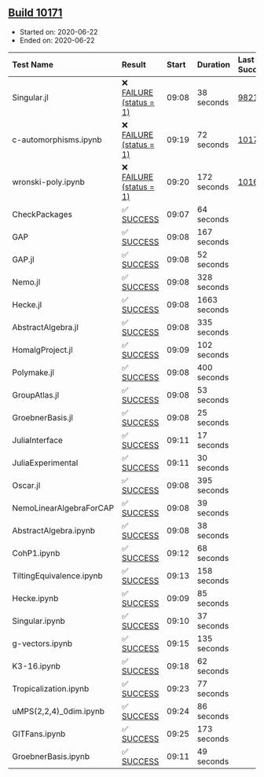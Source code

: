 ## [Build 10171](https://oscarci.mathematik.uni-kl.de/job/oscar/10171/)

* Started on: 2020-06-22
* Ended on: 2020-06-22

| Test Name    | Result | Start | Duration | Last Success | First Failure |
|:-------------|:-------|:------|:---------|:-------------|:--------------|
| Singular.jl | ❌ [FAILURE (status = 1)](https://oscarci.mathematik.uni-kl.de/job/oscar/10171/artifact/logs/build-10171/Singular.jl.log) | 09:08 | 38 seconds | [9821](https://oscarci.mathematik.uni-kl.de/job/oscar/9821/) | [9822](https://oscarci.mathematik.uni-kl.de/job/oscar/9822/) |
| c-automorphisms.ipynb | ❌ [FAILURE (status = 1)](https://oscarci.mathematik.uni-kl.de/job/oscar/10171/artifact/logs/build-10171/c-automorphisms.ipynb.log) | 09:19 | 72 seconds | [10170](https://oscarci.mathematik.uni-kl.de/job/oscar/10170/) | [10171](https://oscarci.mathematik.uni-kl.de/job/oscar/10171/) |
| wronski-poly.ipynb | ❌ [FAILURE (status = 1)](https://oscarci.mathematik.uni-kl.de/job/oscar/10171/artifact/logs/build-10171/wronski-poly.ipynb.log) | 09:20 | 172 seconds | [10168](https://oscarci.mathematik.uni-kl.de/job/oscar/10168/) | [10169](https://oscarci.mathematik.uni-kl.de/job/oscar/10169/) |
| CheckPackages | ✅ [SUCCESS](https://oscarci.mathematik.uni-kl.de/job/oscar/10171/artifact/logs/build-10171/CheckPackages.log) | 09:07 | 64 seconds |  |  |
| GAP | ✅ [SUCCESS](https://oscarci.mathematik.uni-kl.de/job/oscar/10171/artifact/logs/build-10171/GAP.log) | 09:08 | 167 seconds |  |  |
| GAP.jl | ✅ [SUCCESS](https://oscarci.mathematik.uni-kl.de/job/oscar/10171/artifact/logs/build-10171/GAP.jl.log) | 09:08 | 52 seconds |  |  |
| Nemo.jl | ✅ [SUCCESS](https://oscarci.mathematik.uni-kl.de/job/oscar/10171/artifact/logs/build-10171/Nemo.jl.log) | 09:08 | 328 seconds |  |  |
| Hecke.jl | ✅ [SUCCESS](https://oscarci.mathematik.uni-kl.de/job/oscar/10171/artifact/logs/build-10171/Hecke.jl.log) | 09:08 | 1663 seconds |  |  |
| AbstractAlgebra.jl | ✅ [SUCCESS](https://oscarci.mathematik.uni-kl.de/job/oscar/10171/artifact/logs/build-10171/AbstractAlgebra.jl.log) | 09:08 | 335 seconds |  |  |
| HomalgProject.jl | ✅ [SUCCESS](https://oscarci.mathematik.uni-kl.de/job/oscar/10171/artifact/logs/build-10171/HomalgProject.jl.log) | 09:09 | 102 seconds |  |  |
| Polymake.jl | ✅ [SUCCESS](https://oscarci.mathematik.uni-kl.de/job/oscar/10171/artifact/logs/build-10171/Polymake.jl.log) | 09:08 | 400 seconds |  |  |
| GroupAtlas.jl | ✅ [SUCCESS](https://oscarci.mathematik.uni-kl.de/job/oscar/10171/artifact/logs/build-10171/GroupAtlas.jl.log) | 09:08 | 53 seconds |  |  |
| GroebnerBasis.jl | ✅ [SUCCESS](https://oscarci.mathematik.uni-kl.de/job/oscar/10171/artifact/logs/build-10171/GroebnerBasis.jl.log) | 09:08 | 25 seconds |  |  |
| JuliaInterface | ✅ [SUCCESS](https://oscarci.mathematik.uni-kl.de/job/oscar/10171/artifact/logs/build-10171/JuliaInterface.log) | 09:11 | 17 seconds |  |  |
| JuliaExperimental | ✅ [SUCCESS](https://oscarci.mathematik.uni-kl.de/job/oscar/10171/artifact/logs/build-10171/JuliaExperimental.log) | 09:11 | 30 seconds |  |  |
| Oscar.jl | ✅ [SUCCESS](https://oscarci.mathematik.uni-kl.de/job/oscar/10171/artifact/logs/build-10171/Oscar.jl.log) | 09:08 | 395 seconds |  |  |
| NemoLinearAlgebraForCAP | ✅ [SUCCESS](https://oscarci.mathematik.uni-kl.de/job/oscar/10171/artifact/logs/build-10171/NemoLinearAlgebraForCAP.log) | 09:08 | 39 seconds |  |  |
| AbstractAlgebra.ipynb | ✅ [SUCCESS](https://oscarci.mathematik.uni-kl.de/job/oscar/10171/artifact/logs/build-10171/AbstractAlgebra.ipynb.log) | 09:08 | 38 seconds |  |  |
| CohP1.ipynb | ✅ [SUCCESS](https://oscarci.mathematik.uni-kl.de/job/oscar/10171/artifact/logs/build-10171/CohP1.ipynb.log) | 09:12 | 68 seconds |  |  |
| TiltingEquivalence.ipynb | ✅ [SUCCESS](https://oscarci.mathematik.uni-kl.de/job/oscar/10171/artifact/logs/build-10171/TiltingEquivalence.ipynb.log) | 09:13 | 158 seconds |  |  |
| Hecke.ipynb | ✅ [SUCCESS](https://oscarci.mathematik.uni-kl.de/job/oscar/10171/artifact/logs/build-10171/Hecke.ipynb.log) | 09:09 | 85 seconds |  |  |
| Singular.ipynb | ✅ [SUCCESS](https://oscarci.mathematik.uni-kl.de/job/oscar/10171/artifact/logs/build-10171/Singular.ipynb.log) | 09:10 | 37 seconds |  |  |
| g-vectors.ipynb | ✅ [SUCCESS](https://oscarci.mathematik.uni-kl.de/job/oscar/10171/artifact/logs/build-10171/g-vectors.ipynb.log) | 09:15 | 135 seconds |  |  |
| K3-16.ipynb | ✅ [SUCCESS](https://oscarci.mathematik.uni-kl.de/job/oscar/10171/artifact/logs/build-10171/K3-16.ipynb.log) | 09:18 | 62 seconds |  |  |
| Tropicalization.ipynb | ✅ [SUCCESS](https://oscarci.mathematik.uni-kl.de/job/oscar/10171/artifact/logs/build-10171/Tropicalization.ipynb.log) | 09:23 | 77 seconds |  |  |
| uMPS(2,2,4)_0dim.ipynb | ✅ [SUCCESS](https://oscarci.mathematik.uni-kl.de/job/oscar/10171/artifact/logs/build-10171/uMPS-2-2-4-_0dim.ipynb.log) | 09:24 | 86 seconds |  |  |
| GITFans.ipynb | ✅ [SUCCESS](https://oscarci.mathematik.uni-kl.de/job/oscar/10171/artifact/logs/build-10171/GITFans.ipynb.log) | 09:25 | 173 seconds |  |  |
| GroebnerBasis.ipynb | ✅ [SUCCESS](https://oscarci.mathematik.uni-kl.de/job/oscar/10171/artifact/logs/build-10171/GroebnerBasis.ipynb.log) | 09:11 | 49 seconds |  |  |
